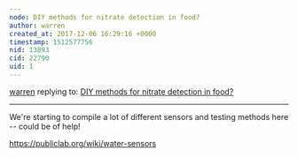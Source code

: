 ```yaml
---
node: DIY methods for nitrate detection in food?
author: warren
created_at: 2017-12-06 16:29:16 +0000
timestamp: 1512577756
nid: 13893
cid: 22790
uid: 1
---
```




[warren](../profile/warren) replying to: [DIY methods for nitrate detection in food?](../notes/fez/02-01-2017/diy-methods-for-nitrate-detection-in-food)

----

We're starting to compile a lot of different sensors and testing methods here -- could be of help!

https://publiclab.org/wiki/water-sensors